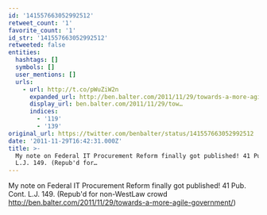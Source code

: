 ```yaml
---
id: '141557663052992512'
retweet_count: '1'
favorite_count: '1'
id_str: '141557663052992512'
retweeted: false
entities:
  hashtags: []
  symbols: []
  user_mentions: []
  urls:
    - url: http://t.co/pWuZiW2n
      expanded_url: http://ben.balter.com/2011/11/29/towards-a-more-agile-government/
      display_url: ben.balter.com/2011/11/29/tow…
      indices:
        - '119'
        - '139'
original_url: https://twitter.com/benbalter/status/141557663052992512
date: '2011-11-29T16:42:31.000Z'
title: >-
  My note on Federal IT Procurement Reform finally got published! 41 Pub. Cont.
  L.J. 149. (Repub'd for…
---
```


My note on Federal IT Procurement Reform finally got published! 41 Pub. Cont. L.J. 149. (Repub'd for non-WestLaw crowd http://ben.balter.com/2011/11/29/towards-a-more-agile-government/)